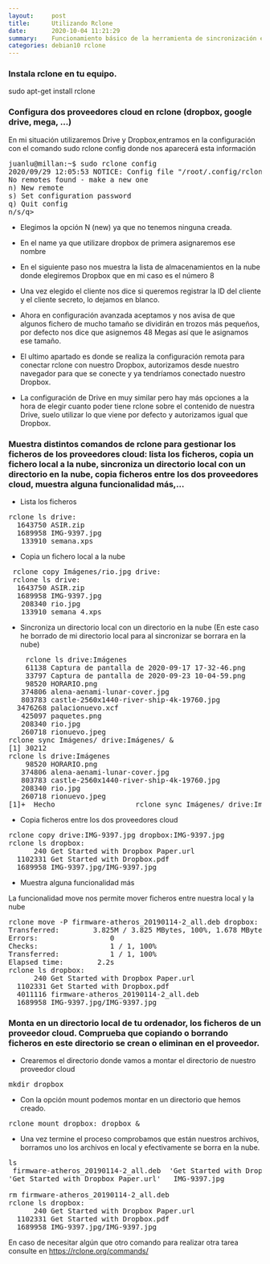 ```yaml
---
layout:     post
title:      Utilizando Rclone
date:       2020-10-04 11:21:29
summary:    Funcionamiento básico de la herramienta de sincronización entre proveedores cloud.
categories: debian10 rclone
---
```

### Instala rclone en tu equipo.
sudo apt-get install rclone

### Configura dos proveedores cloud en rclone (dropbox, google drive, mega, …)
En mi situación utilizaremos Drive y Dropbox,entramos en la configuración con el comando sudo rclone config donde nos aparecerá esta información

<pre>
juanlu@millan:~$ sudo rclone config
2020/09/29 12:05:53 NOTICE: Config file "/root/.config/rclone/rclone.conf" not found - using defaults
No remotes found - make a new one
n) New remote
s) Set configuration password
q) Quit config
n/s/q>
</pre>

- Elegimos la opción N (new) ya que no tenemos ninguna creada.

- En el name ya que utilizare dropbox de primera asignaremos ese nombre

- En el siguiente paso nos muestra la lista de almacenamientos en la nube donde elegiremos Dropbox que en mi caso es el número 8

- Una vez elegido el cliente nos dice si queremos registrar la ID del cliente y el cliente secreto, lo dejamos en blanco.

- Ahora en configuración avanzada aceptamos y nos avisa de que algunos fichero de mucho tamaño se dividirán en trozos más pequeños, por defecto nos dice que asignemos 48 Megas así que le asignamos ese tamaño.

- El ultimo apartado es donde se realiza la configuración remota para conectar rclone con nuestro Dropbox, autorizamos desde nuestro navegador para que se conecte y ya tendríamos conectado nuestro Dropbox.

- La configuración de Drive en muy similar pero hay más opciones a la hora de elegir cuanto poder tiene rclone sobre el contenido de nuestra Drive, suelo utilizar lo que viene por defecto y autorizamos igual que Dropbox.

### Muestra distintos comandos de rclone para gestionar los ficheros de los proveedores cloud: lista los ficheros, copia un fichero local a la nube, sincroniza un directorio local con un directorio en la nube, copia ficheros entre los dos proveedores cloud, muestra alguna funcionalidad más,…

- Lista los ficheros

<pre>
rclone ls drive:
  1643750 ASIR.zip
  1689958 IMG-9397.jpg
   133910 semana.xps
</pre>

- Copia un fichero local a la nube

<pre>
 rclone copy Imágenes/rio.jpg drive:
 rclone ls drive:
  1643750 ASIR.zip
  1689958 IMG-9397.jpg
   208340 rio.jpg
   133910 semana 4.xps
</pre>

- Sincroniza un directorio local con un directorio en la nube (En este caso he borrado de mi directorio local para al sincronizar se
borrara en la nube)

<pre>
    rclone ls drive:Imágenes
    61138 Captura de pantalla de 2020-09-17 17-32-46.png
    33797 Captura de pantalla de 2020-09-23 10-04-59.png
    98520 HORARIO.png
   374806 alena-aenami-lunar-cover.jpg
   803783 castle-2560x1440-river-ship-4k-19760.jpg
  3476268 palacionuevo.xcf
   425097 paquetes.png
   208340 rio.jpg
   260718 rionuevo.jpeg
rclone sync Imágenes/ drive:Imágenes/ &
[1] 30212
rclone ls drive:Imágenes
    98520 HORARIO.png
   374806 alena-aenami-lunar-cover.jpg
   803783 castle-2560x1440-river-ship-4k-19760.jpg
   208340 rio.jpg
   260718 rionuevo.jpeg
[1]+  Hecho                   rclone sync Imágenes/ drive:Imágenes/
</pre>

- Copia ficheros entre los dos proveedores cloud

<pre>
rclone copy drive:IMG-9397.jpg dropbox:IMG-9397.jpg
rclone ls dropbox:
      240 Get Started with Dropbox Paper.url
  1102331 Get Started with Dropbox.pdf
  1689958 IMG-9397.jpg/IMG-9397.jpg
</pre>  

- Muestra alguna funcionalidad más

La funcionalidad move nos permite mover ficheros entre nuestra local y la nube

<pre>
rclone move -P firmware-atheros_20190114-2_all.deb dropbox:
Transferred:        3.825M / 3.825 MBytes, 100%, 1.678 MBytes/s, ETA 0s
Errors:                 0
Checks:                 1 / 1, 100%
Transferred:            1 / 1, 100%
Elapsed time:        2.2s
rclone ls dropbox:
      240 Get Started with Dropbox Paper.url
  1102331 Get Started with Dropbox.pdf
  4011116 firmware-atheros_20190114-2_all.deb
  1689958 IMG-9397.jpg/IMG-9397.jpg
</pre>

### Monta en un directorio local de tu ordenador, los ficheros de un proveedor cloud. Comprueba que copiando o borrando ficheros en este directorio se crean o eliminan en el proveedor.

- Crearemos el directorio donde vamos a montar el directorio de nuestro proveedor cloud

<pre>
mkdir dropbox
</pre>

- Con la opción mount podemos montar en un directorio que hemos creado.

<pre>
rclone mount dropbox: dropbox &
</pre>

- Una vez termine el proceso comprobamos que están nuestros archivos, borramos uno los archivos en local y efectivamente se borra en la nube.

<pre>
ls
 firmware-atheros_20190114-2_all.deb  'Get Started with Dropbox.pdf'
'Get Started with Dropbox Paper.url'   IMG-9397.jpg

rm firmware-atheros_20190114-2_all.deb
rclone ls dropbox:
      240 Get Started with Dropbox Paper.url
  1102331 Get Started with Dropbox.pdf
  1689958 IMG-9397.jpg/IMG-9397.jpg
</pre>


En caso de necesitar algún que otro comando para realizar otra tarea consulte en <https://rclone.org/commands/>
